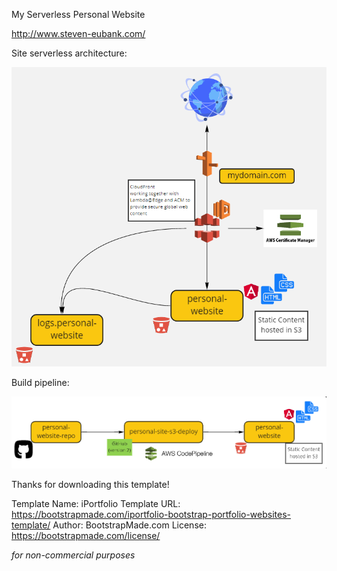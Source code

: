 My Serverless Personal Website 

http://www.steven-eubank.com/

Site serverless architecture:

![alt text](https://github.com/smeubank/personal-website/blob/master/assets/img/serverless-architecture.PNG?raw=true)

Build pipeline:

![alt text](https://github.com/smeubank/personal-website/blob/master/assets/img/serverless-site-build-pipeline.PNG?raw=true)

Thanks for downloading this template!

Template Name: iPortfolio
Template URL: https://bootstrapmade.com/iportfolio-bootstrap-portfolio-websites-template/
Author: BootstrapMade.com
License: https://bootstrapmade.com/license/


*for non-commercial purposes*
